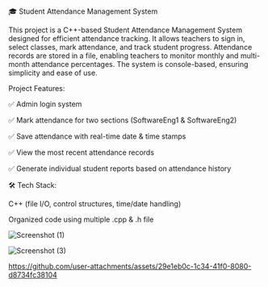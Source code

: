 🎓 Student Attendance Management System 

This project is a C++-based Student Attendance Management System designed for efficient attendance tracking. It allows teachers to sign in, select classes, mark attendance, and track student progress. Attendance records are stored in a file, enabling teachers to monitor monthly and multi-month attendance percentages. The system is console-based, ensuring simplicity and ease of use.

 Project Features:
 
 ✅ Admin login system
 
 ✅ Mark attendance for two sections (SoftwareEng1 & SoftwareEng2)
 
 ✅ Save attendance with real-time date & time stamps
 
 ✅ View the most recent attendance records
 
 ✅ Generate individual student reports based on attendance history

🛠️ Tech Stack:

C++ (file I/O, control structures, time/date handling)

Organized code using multiple .cpp & .h file 

![Screenshot (1)](https://github.com/user-attachments/assets/36ce179e-3c26-4bee-80c3-4d3d4cf3d2b5)

![Screenshot (3)](https://github.com/user-attachments/assets/cbfb86cd-0bb2-4215-9b8b-7bd2afe20eeb)

https://github.com/user-attachments/assets/29e1eb0c-1c34-41f0-8080-d8734fc38104



